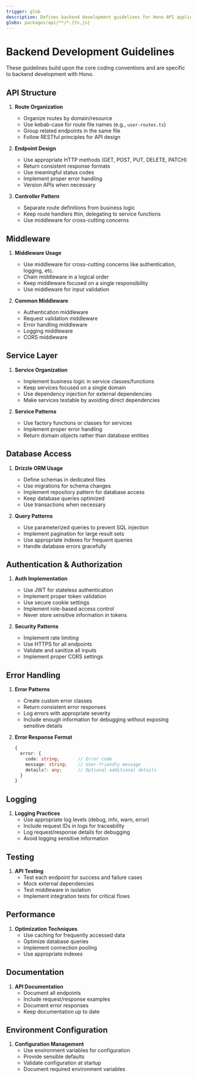 ```yaml
---
trigger: glob
description: Defines backend development guidelines for Hono API applications
globs: packages/api/**/*.{ts,js}
---
```


# Backend Development Guidelines

These guidelines build upon the core coding conventions and are specific to backend development with Hono.

## API Structure

1. **Route Organization**
   - Organize routes by domain/resource
   - Use kebab-case for route file names (e.g., `user-routes.ts`)
   - Group related endpoints in the same file
   - Follow RESTful principles for API design

2. **Endpoint Design**
   - Use appropriate HTTP methods (GET, POST, PUT, DELETE, PATCH)
   - Return consistent response formats
   - Use meaningful status codes
   - Implement proper error handling
   - Version APIs when necessary

3. **Controller Pattern**
   - Separate route definitions from business logic
   - Keep route handlers thin, delegating to service functions
   - Use middleware for cross-cutting concerns

## Middleware

1. **Middleware Usage**
   - Use middleware for cross-cutting concerns like authentication, logging, etc.
   - Chain middleware in a logical order
   - Keep middleware focused on a single responsibility
   - Use middleware for input validation

2. **Common Middleware**
   - Authentication middleware
   - Request validation middleware
   - Error handling middleware
   - Logging middleware
   - CORS middleware

## Service Layer

1. **Service Organization**
   - Implement business logic in service classes/functions
   - Keep services focused on a single domain
   - Use dependency injection for external dependencies
   - Make services testable by avoiding direct dependencies

2. **Service Patterns**
   - Use factory functions or classes for services
   - Implement proper error handling
   - Return domain objects rather than database entities

## Database Access

1. **Drizzle ORM Usage**
   - Define schemas in dedicated files
   - Use migrations for schema changes
   - Implement repository pattern for database access
   - Keep database queries optimized
   - Use transactions when necessary

2. **Query Patterns**
   - Use parameterized queries to prevent SQL injection
   - Implement pagination for large result sets
   - Use appropriate indexes for frequent queries
   - Handle database errors gracefully

## Authentication & Authorization

1. **Auth Implementation**
   - Use JWT for stateless authentication
   - Implement proper token validation
   - Use secure cookie settings
   - Implement role-based access control
   - Never store sensitive information in tokens

2. **Security Patterns**
   - Implement rate limiting
   - Use HTTPS for all endpoints
   - Validate and sanitize all inputs
   - Implement proper CORS settings

## Error Handling

1. **Error Patterns**
   - Create custom error classes
   - Return consistent error responses
   - Log errors with appropriate severity
   - Include enough information for debugging without exposing sensitive details

2. **Error Response Format**
   ```typescript
   {
     error: {
       code: string;       // Error code
       message: string;    // User-friendly message
       details?: any;      // Optional additional details
     }
   }
   ```

## Logging

1. **Logging Practices**
   - Use appropriate log levels (debug, info, warn, error)
   - Include request IDs in logs for traceability
   - Log request/response details for debugging
   - Avoid logging sensitive information

## Testing

1. **API Testing**
   - Test each endpoint for success and failure cases
   - Mock external dependencies
   - Test middleware in isolation
   - Implement integration tests for critical flows

## Performance

1. **Optimization Techniques**
   - Use caching for frequently accessed data
   - Optimize database queries
   - Implement connection pooling
   - Use appropriate indexes

## Documentation

1. **API Documentation**
   - Document all endpoints
   - Include request/response examples
   - Document error responses
   - Keep documentation up to date

## Environment Configuration

1. **Configuration Management**
   - Use environment variables for configuration
   - Provide sensible defaults
   - Validate configuration at startup
   - Document required environment variables